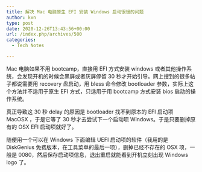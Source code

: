 ```yaml
---
title: 解决 Mac 电脑原生 EFI 安装 Windows 启动很慢的问题
author: kxn
type: post
date: 2020-12-26T13:43:56+00:00
url: /index.php/archives/500
categories:
  - Tech Notes

---
```

Mac 电脑如果不用 bootcamp，直接用 EFI 方式安装 windows 或者其他操作系统，会发现开机的时候会黑屏或者灰屏停留 30 秒才开始引导。网上搜到的很多帖子都说需要用 recovery 盘启动，用 bless 命令修改 bootloader 参数，实际上这个方法并不适用于原生 EFI 方式，只适用于用 bootcamp 方式安装 bios 启动的操作系统。

真正导致这 30 秒 delay 的原因是 bootloader 找不到原本的 EFI 启动项 MacOSX ，于是它等了 30 秒才去尝试下一个启动项 Windows。于是只要删掉原有的 OSX EFI 启动项就好了。

随便用一个可以在 Windows 下面编辑 UEFI 启动项的软件（我用的是 DiskGenius 免费版本，在工具菜单的最后一项），删掉已经不存在的 OSX 项，一般是 0080，然后保存启动项信息，退出重启就能看到开机立刻出现 Windows logo 了。